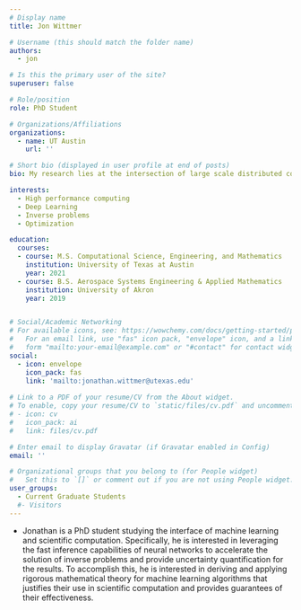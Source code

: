 ```yaml
---
# Display name
title: Jon Wittmer

# Username (this should match the folder name)
authors:
  - jon

# Is this the primary user of the site?
superuser: false

# Role/position
role: PhD Student

# Organizations/Affiliations
organizations:
  - name: UT Austin
    url: ''

# Short bio (displayed in user profile at end of posts)
bio: My research lies at the intersection of large scale distributed computing, deep learning, optimization, and inverse problems. Deep learning has recently been (ab)used to ''solve'' problems in scientific computing that it is fundamentally not well-suited for. Significant progress has been made over the last century to develop both the theory and practice of numerical methods to address challenges in the scientific community. Rather than disregarding the foundation from which the field of scientific computing is built, I seek to augment traditional methods with modern deep learning techniques to address computational challenges facing the scientific community today. In particular, I am interested in mathematically rigorous designs of machine learning systems to solve inverse problems and, when appropriate, using machine learning to replace expensive-to-compute parts of existing algorithms. One guiding principal in my work comes from [Google's remarks on the size and quality of a dataset](https://developers.google.com/machine-learning/data-prep/construct/collect/data-size-quality): ''Google has had great success training simple linear regression models on large data sets.'' With this in mind, I am interested in finding places where machine learning techniques can have the highest impact with low sensitivity to the complexity of the model. I am convinced that in many cases machine learning coupled with robust traditional numerical methods can lead to excellent results, enabling the solution to previously intractable problems. 

interests:
  - High performance computing
  - Deep Learning
  - Inverse problems
  - Optimization

education:
  courses:
  - course: M.S. Computational Science, Engineering, and Mathematics
    institution: University of Texas at Austin
    year: 2021
  - course: B.S. Aerospace Systems Engineering & Applied Mathematics
    institution: University of Akron
    year: 2019


# Social/Academic Networking
# For available icons, see: https://wowchemy.com/docs/getting-started/page-builder/#icons
#   For an email link, use "fas" icon pack, "envelope" icon, and a link in the
#   form "mailto:your-email@example.com" or "#contact" for contact widget.
social:
  - icon: envelope
    icon_pack: fas
    link: 'mailto:jonathan.wittmer@utexas.edu'
  
# Link to a PDF of your resume/CV from the About widget.
# To enable, copy your resume/CV to `static/files/cv.pdf` and uncomment the lines below.
# - icon: cv
#   icon_pack: ai
#   link: files/cv.pdf

# Enter email to display Gravatar (if Gravatar enabled in Config)
email: ''

# Organizational groups that you belong to (for People widget)
#   Set this to `[]` or comment out if you are not using People widget.
user_groups:
  - Current Graduate Students
  #- Visitors
---
```


- Jonathan is a PhD student studying the interface of machine learning and scientific computation. Specifically, he is interested in leveraging the fast inference capabilities of neural networks to accelerate the solution of inverse problems and provide uncertainty quantification for the results. To accomplish this, he is interested in deriving and applying rigorous mathematical theory for machine learning algorithms that justifies their use in scientific computation and provides guarantees of their effectiveness. 
